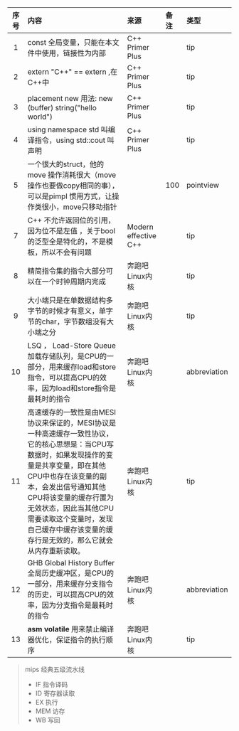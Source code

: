 | 序号 | 内容                                                                                                                                                                        | 来源                   | 备注  | 类型           |
|:--:|:--------------------------------------------------------------------------------------------------------------------------------------------------------------------------|:---------------------|:----|:-------------|
| 1  | const 全局变量，只能在本文件中使用，链接性为内部                                                                                                                                               | C++ Primer Plus      |     | tip          |
| 2  | extern "C++" == extern ,在C++中                                                                                                                                             | C++ Primer Plus      |     | tip          |
| 3  | placement new 用法: new (buffer) string("hello world")                                                                                                                      | C++ Primer Plus      |     | tip          |
| 4  | using namespace std 叫编译指令，using std::cout 叫声明                                                                                                                             | C++ Primer Plus      |     | tip          |
| 5  | 一个很大的struct，他的move 操作消耗很大（move操作也要做copy相同的事），可以是pimpl 惯用方式，让操作类很小，move只移动指针                                                                                               |                      | 100 | pointview    | 
| 7  | C++ 不允许返回位的引用，因为位不是左值 ，关于bool的泛型全是特化的，不是模板，所以不会有问题                                                                                                                        | Modern effective C++ |     | tip          |
| 8  | 精简指令集的指令大部分可以在一个时钟周期内完成                                                                                                                                                   | 奔跑吧Linux内核           |     | tip          |
| 9  | 大小端只是在单数据结构多字节的时候才有意义，单字节的char，字节数组没有大小端之分                                                                                                                                | 奔跑吧Linux内核           |     | tip          |
| 10 | LSQ ， Load-Store Queue 加载存储队列，是CPU的一部分，用来缓存load和store指令，可以提高CPU的效率，因为load和store指令是最耗时的指令                                                                                  | 奔跑吧Linux内核           |     | abbreviation |
|11| 高速缓存的一致性是由MESI协议来保证的，MESI协议是一种高速缓存一致性协议，它的核心思想是：当CPU写数据时，如果发现操作的变量是共享变量，即在其他CPU中也存在该变量的副本，会发出信号通知其他CPU将该变量的缓存行置为无效状态，因此当其他CPU需要读取这个变量时，发现自己缓存中缓存该变量的缓存行是无效的，那么它就会从内存重新读取。 | 奔跑吧Linux内核 | | tip |
|12| GHB Global History Buffer 全局历史缓冲区，是CPU的一部分，用来缓存分支指令的历史，可以提高CPU的效率，因为分支指令是最耗时的指令                                                                                           | 奔跑吧Linux内核 | | abbreviation |
|13| __asm__ __volatile__ 用来禁止编译器优化，保证指令的执行顺序                                                                                                                                  | 奔跑吧Linux内核 | | tip |

> mips 经典五级流水线
> - IF 指令译码
> - ID 寄存器读取
> - EX 执行
> - MEM 访存
> - WB 写回
